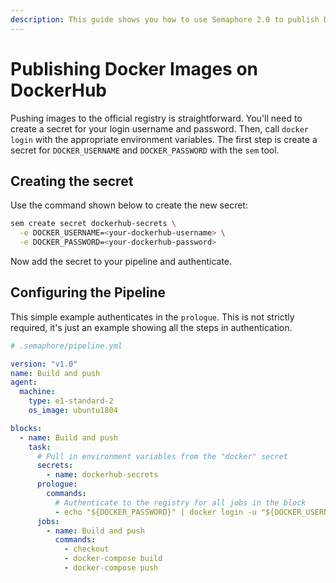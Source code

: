 ```yaml
---
description: This guide shows you how to use Semaphore 2.0 to publish Docker Images on DockerHub.
---
```


# Publishing Docker Images on DockerHub

Pushing images to the official registry is straightforward. You'll
need to create a secret for your login username and password. Then,
call `docker login` with the appropriate environment variables. The
first step is create a secret for `DOCKER_USERNAME` and
`DOCKER_PASSWORD` with the `sem` tool.

## Creating the secret

Use the command shown below to create the new secret:

``` bash
sem create secret dockerhub-secrets \
  -e DOCKER_USERNAME=<your-dockerhub-username> \
  -e DOCKER_PASSWORD=<your-dockerhub-password>
```

Now add the secret to your pipeline and authenticate.

## Configuring the Pipeline

This simple example authenticates in the `prologue`. This is not
strictly required, it's just an example showing all the steps in
authentication.

``` yaml
# .semaphore/pipeline.yml

version: "v1.0"
name: Build and push
agent:
  machine:
    type: e1-standard-2
    os_image: ubuntu1804

blocks:
  - name: Build and push
    task:
      # Pull in environment variables from the "docker" secret
      secrets:
        - name: dockerhub-secrets
      prologue:
        commands:
          # Authenticate to the registry for all jobs in the block
          - echo "${DOCKER_PASSWORD}" | docker login -u "${DOCKER_USERNAME}" --password-stdin
      jobs:
        - name: Build and push
          commands:
            - checkout
            - docker-compose build
            - docker-compose push
```
